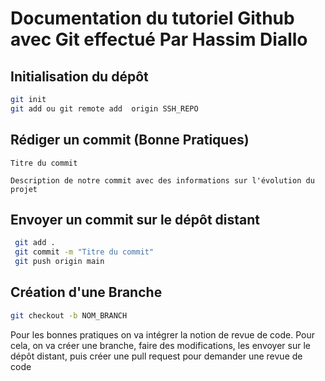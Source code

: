# Documentation du tutoriel Github avec Git effectué Par Hassim Diallo

## Initialisation du dépôt

```bash
git init
git add ou git remote add  origin SSH_REPO
```

## Rédiger un commit (Bonne Pratiques)

```
Titre du commit 

Description de notre commit avec des informations sur l'évolution du projet

```
## Envoyer un commit sur le dépôt distant


```bash
 git add .
 git commit -m "Titre du commit"
 git push origin main

```
## Création d'une Branche

```bash
git checkout -b NOM_BRANCH

```
Pour les bonnes pratiques on va intégrer  la notion de revue de code. Pour cela, on va créer une branche, faire des modifications, les envoyer sur le dépôt distant, puis créer une pull request pour demander une revue de code 


